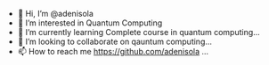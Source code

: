 - 👋 Hi, I’m @adenisola
- 👀 I’m interested in Quantum Computing
- 🌱 I’m currently learning Complete course in quantum computing...
- 💞️ I’m looking to collaborate on qauntum computing...
- 📫 How to reach me https://github.com/adenisola ...

<!---
adenisola/adenisola is a ✨ special ✨ repository because its `README.md` (this file) appears on your GitHub profile.
You can click the Preview link to take a look at your changes.
--->
